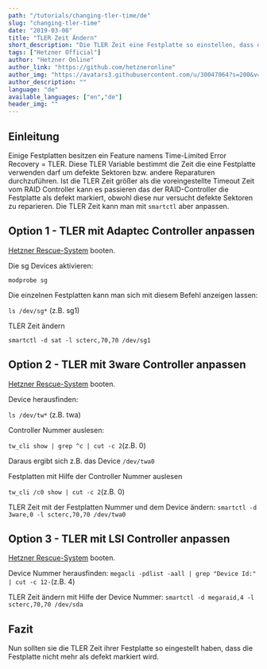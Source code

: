 ```yaml
---
path: "/tutorials/changing-tler-time/de"
slug: "changing-tler-time"
date: "2019-03-08"
title: "TLER Zeit Ändern"
short_description: "Die TLER Zeit eine Festplatte so einstellen, dass die Festplatte nicht mehr als defekt markiert wird."
tags: ["Hetzner Official"]
author: "Hetzner Online"
author_link: "https://github.com/hetzneronline"
author_img: "https://avatars3.githubusercontent.com/u/30047064?s=200&v=4"
author_description: ""
language: "de"
available_languages: ["en","de"]
header_img: ""
---
```



## Einleitung

Einige Festplatten besitzen ein Feature namens Time-Limited Error Recovery = TLER. Diese TLER Variable bestimmt die Zeit die eine Festplatte verwenden darf um defekte Sektoren bzw. andere Reparaturen durchzuführen. Ist die TLER Zeit größer als die voreingestellte Timeout Zeit vom RAID Controller kann es passieren das der RAID-Controller die Festplatte als defekt markiert, obwohl diese nur versucht defekte Sektoren zu reparieren. Die TLER Zeit kann man mit `smartctl` aber anpassen.

## Option 1 - TLER mit Adaptec Controller anpassen

[Hetzner Rescue-System](https://wiki.hetzner.de/index.php/Hetzner_Rescue-System) booten.

Die sg Devices aktivieren:

`modprobe sg`

Die einzelnen Festplatten kann man sich mit diesem Befehl anzeigen lassen:

`ls /dev/sg*`
(z.B. sg1)

TLER Zeit ändern

`smartctl -d sat -l scterc,70,70 /dev/sg1`

## Option 2 - TLER mit 3ware Controller anpassen

[Hetzner Rescue-System](https://wiki.hetzner.de/index.php/Hetzner_Rescue-System) booten.

Device herausfinden:

`ls /dev/tw*`
(z.B. twa)

Controller Nummer auslesen:

`tw_cli show | grep ^c | cut -c 2`(z.B. 0)

Daraus ergibt sich z.B. das Device `/dev/twa0`

Festplatten mit Hilfe der Controller Nummer auslesen

`tw_cli /c0 show | cut -c 2`(z.B. 0)

TLER Zeit mit der Festplatten Nummer und dem Device ändern:
`smartctl -d 3ware,0 -l scterc,70,70 /dev/twa0`

## Option 3 - TLER mit LSI Controller anpassen

[Hetzner Rescue-System](https://wiki.hetzner.de/index.php/Hetzner_Rescue-System) booten.

Device Nummer herausfinden:
`megacli -pdlist -aall | grep "Device Id:" | cut -c 12-`(z.B. 4)

TLER Zeit ändern mit Hilfe der Device Nummer:
`smartctl -d megaraid,4 -l scterc,70,70 /dev/sda`

## Fazit

Nun sollten sie die TLER Zeit ihrer Festplatte so eingestellt haben, dass die Festplatte nicht mehr als defekt markiert wird.
